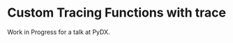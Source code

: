 Custom Tracing Functions with trace
===================================

Work in Progress for a talk at PyDX.
